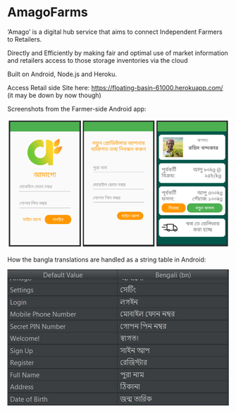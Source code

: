 # AmagoFarms
‘Amago’ is a digital hub service that aims to connect Independent Farmers to Retailers.

Directly and Efficiently by making fair and optimal use of market information and retailers access to those storage inventories via the cloud

Built on Android, Node.js and Heroku.

Access Retail side Site here: https://floating-basin-61000.herokuapp.com/ (it may be down by now though)

Screenshots from the Farmer-side Android app:

![Amago App](https://raw.githubusercontent.com/SirJAKfromSpace/AmagoFarms/master/ProjectStuff/AppDemo.png)

How the bangla translations are handled as a string table in Android:

![Android Localization table](https://raw.githubusercontent.com/SirJAKfromSpace/AmagoFarms/master/ProjectStuff/translation.JPG)
